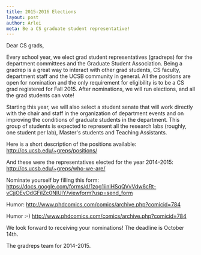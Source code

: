 ```yaml
---
title: 2015-2016 Elections
layout: post
author: Arlei
meta: Be a CS graduate student representative!
---
```


Dear CS grads,

Every school year, we elect grad student representatives (gradreps) for the department committees and the Graduate Student Association. Being a gradrep is a great way to interact with other grad students, CS faculty, department staff and the UCSB community in general. All the positions are open for nomination and the only requirement for eligibility is to be a CS grad registered for Fall 2015. After nominations, we will run elections, and all the grad students can vote!

Starting this year, we will also select a student senate that will work directly with the chair and staff in the organization of department events and on improving the conditions of graduate students in the department. This group of students is expected to represent all the research labs (roughly, one student per lab), Master's students and Teaching Assistants.

Here is a short description of the positions available:
http://cs.ucsb.edu/~greps/positions/

And these were the representatives elected for the year 2014-2015:
http://cs.ucsb.edu/~greps/who-we-are/

Nominate yourself by filling this form:
https://docs.google.com/forms/d/1zog1iinlHSqQVvVdw6cRt-vCjjOEvOdGFiIZc0NIUlY/viewform?usp=send_form 

Humor:
http://www.phdcomics.com/comics/archive.php?comicid=784

Humor :-)
http://www.phdcomics.com/comics/archive.php?comicid=784

We look forward to receiving your nominations! The deadline is October 14th. 

The gradreps team for 2014-2015.
